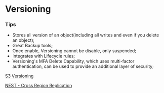 # Versioning  



### Tips  

* Stores all version of an object(including all writes and even if you delete an object);  
* Great Backup tools;
* Once enable, Versioning cannot be disable, only suspended;  
* Integrates with Lifecycle rules;  
* Versioning's MFA Delete Capability, which uses multi-factor authentication, can be used to provide an additional layer of security;  


[S3 Versioning](https://docs.aws.amazon.com/AmazonS3/latest/dev/ObjectVersioning.html)  

[NEST - Cross Region Replication](s3_replication.md)  
